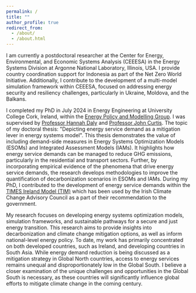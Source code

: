```yaml
---
permalink: /
title: ""
author_profile: true
redirect_from: 
  - /about/
  - /about.html
---
```


I am currently a postdoctoral researcher at the Center for Energy, Environmental, and Economic Systems Analysis (CEEESA) in the Energy Systems Division at Argonne National Laboratory, Illinois, USA. I provide country coordination support for Indonesia as part of the Net Zero World Initiative. Additionally, I contribute to the development of a multi-model simulation framework within CEEESA, focused on addressing energy security and resiliency challenges, particularly in Ukraine, Moldova, and the Balkans. 

I completed my PhD in July 2024 in Energy Engineering at University College Cork, Ireland, within the [Energy Policy and Modelling Group](https://www.ucc.ie/en/epmg/). I was supervised by [Professor Hannah Daly](https://research.ucc.ie/profiles/D021/h.daly@ucc.ie) and [Professor John Curtis](https://www.esri.ie/people/john-curtis). The topic of my doctoral thesis: "Depicting energy service demand as a mitigation lever in energy systems model". This thesis demonstrates the value of including demand-side measures in Energy Systems Optimization Models (ESOMs) and Integrated Assessment Models (IAMs). It highlights how energy service demands can be managed to reduce GHG emissions, particularly in the residential and transport sectors. Further, by incorporating empirical evidence of the phenomena that drive energy service demands, the research develops methodologies to improve the quantification of decarbonization scenarios in ESOMs and IAMs. During my PhD, I contributed to the development of energy service demands within the [TIMES Ireland Model (TIM)](https://www.ucc.ie/en/epmg/models/tim/#model-developers) which has been used by the Irish Climate Change Advisory Council as a part of their recommendation to the government. 

My research focuses on developing energy systems optimization models, simulation frameworks, and sustainable pathways for a secure and just energy transition. This research aims to provide insights into decarbonization and climate change mitigation options, as well as inform national-level energy policy. To date, my work has primarily concentrated on both developed countries, such as Ireland, and developing countries in South Asia. While energy demand reduction is being discussed as a mitigation strategy in Global North countries, access to energy services remains unequal and disproportionately low in the Global South. I believe a closer examination of the unique challenges and opportunities in the Global South is necessary, as these countries will significantly influence global efforts to mitigate climate change in the coming century.
